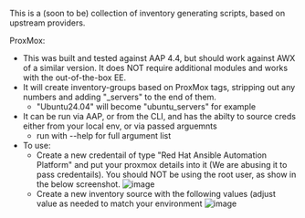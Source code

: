 This is a (soon to be) collection of inventory generating scripts, based on upstream providers.  

ProxMox:
 - This was built and tested against AAP 4.4, but should work against AWX of a similar version.  It does NOT require additional modules and works with the out-of-the-box EE.
 - It will create inventory-groups based on ProxMox tags, stripping out any numbers and adding "_servers" to the end of them.
   - "Ubuntu24.04" will become "ubuntu_servers" for example
 - It can be run via AAP, or from the CLI, and has the abilty to source creds either from your local env, or via passed arguemnts
   - run with --help for full argument list 
 - To use:
   - Create a new credentail of type "Red Hat Ansible Automation Platform" and put your proxmox details into it (We are abusing it to pass credentails).  You should NOT be using the root user, as show in the below screenshot.
   ![image](https://github.com/user-attachments/assets/97e4bc38-eb0c-48ef-aa1c-2f93698f4f73)
   - Create a new inventory source with the following values (adjust value as needed to match your environment
  ![image](https://github.com/user-attachments/assets/796d9c7a-254c-4153-a9cc-9506ea8a0d04)

